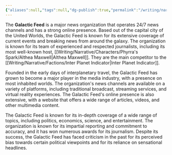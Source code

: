 ```yaml
---
{"aliases":null,"tags":null,"dg-publish":true,"permalink":"/writing/narrative/factions/galactic-feed/","dgPassFrontmatter":true}
---
```


The **Galactic Feed** is a major news organization that operates 24/7 news channels and has a strong online presence. Based out of the capital city of the United Worlds, the Galactic Feed is known for its extensive coverage of current events and breaking news from around the galaxy. The organization is known for its team of experienced and respected journalists, including its most well-known host, [[Writing/Narrative/Characters/Phyrra's Spark/Althea Maxwell\|Althea Maxwell]]. They are the main competitor to the [[Writing/Narrative/Factions/Inter Planet Indicator\|Inter Planet Indicator]].

Founded in the early days of interplanetary travel, the Galactic Feed has grown to become a major player in the media industry, with a presence on most inhabited worlds. The organization's news channels are available on a variety of platforms, including traditional broadcast, streaming services, and virtual reality experiences. The Galactic Feed's online presence is also extensive, with a website that offers a wide range of articles, videos, and other multimedia content.

The Galactic Feed is known for its in-depth coverage of a wide range of topics, including politics, economics, science, and entertainment. The organization is known for its impartial reporting and commitment to accuracy, and it has won numerous awards for its journalism. Despite its success, the Galactic Feed has faced criticism in the past for its perceived bias towards certain political viewpoints and for its reliance on sensational headlines.